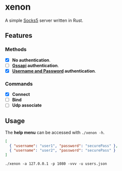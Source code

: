 # xenon

A simple [Socks5](https://datatracker.ietf.org/doc/html/rfc1928) server written in Rust.

## Features

### Methods

- [x] **No authentication**.
- [ ] **[Gssapi](https://datatracker.ietf.org/doc/html/rfc1961) authentication**.
- [x] **[Username and Password](https://datatracker.ietf.org/doc/html/rfc1929) authentication**.

### Commands

- [x] **Connect**
- [ ] **Bind**
- [ ] **Udp associate**

## Usage

The **help menu** can be accessed with `./xenon -h`.

```json
[
  { "username": "user1", "password": "securePass" },
  { "username": "user2", "password": "securePass" }
]
```

```
./xenon -a 127.0.0.1 -p 1080 -vvv -u users.json
```